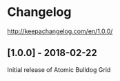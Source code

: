 # Changelog

http://keepachangelog.com/en/1.0.0/

## [1.0.0] - 2018-02-22

Initial release of Atomic Bulldog Grid

